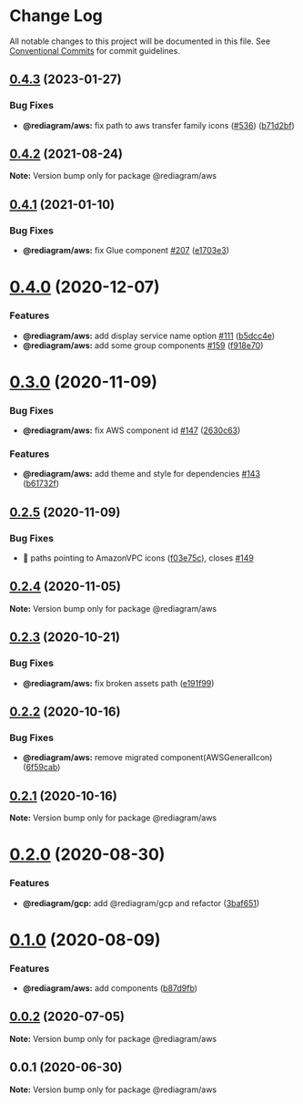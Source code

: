 # Change Log

All notable changes to this project will be documented in this file.
See [Conventional Commits](https://conventionalcommits.org) for commit guidelines.

## [0.4.3](https://github.com/kamiazya/rediagram/compare/@rediagram/aws@0.4.2...@rediagram/aws@0.4.3) (2023-01-27)


### Bug Fixes

* **@rediagram/aws:** fix path to aws transfer family icons ([#536](https://github.com/kamiazya/rediagram/issues/536)) ([b71d2bf](https://github.com/kamiazya/rediagram/commit/b71d2bf7bd34b943ef306dd89771934a278a9abd))





## [0.4.2](https://github.com/kamiazya/rediagram/compare/@rediagram/aws@0.4.1...@rediagram/aws@0.4.2) (2021-08-24)

**Note:** Version bump only for package @rediagram/aws





## [0.4.1](https://github.com/kamiazya/rediagram/compare/@rediagram/aws@0.4.0...@rediagram/aws@0.4.1) (2021-01-10)


### Bug Fixes

* **@rediagram/aws:** fix Glue component [#207](https://github.com/kamiazya/rediagram/issues/207) ([e1703e3](https://github.com/kamiazya/rediagram/commit/e1703e3431b7407957f311321efb34f9e87b7b6c))





# [0.4.0](https://github.com/kamiazya/rediagram/compare/@rediagram/aws@0.3.0...@rediagram/aws@0.4.0) (2020-12-07)


### Features

* **@rediagram/aws:** add display service name option [#111](https://github.com/kamiazya/rediagram/issues/111) ([b5dcc4e](https://github.com/kamiazya/rediagram/commit/b5dcc4e47c34b86696252a4b361b8c99f62ef224))
* **@rediagram/aws:** add some group components [#159](https://github.com/kamiazya/rediagram/issues/159) ([f918e70](https://github.com/kamiazya/rediagram/commit/f918e700fade0f99cd55cbc9c5a49c70b9697667))





# [0.3.0](https://github.com/kamiazya/rediagram/compare/@rediagram/aws@0.2.5...@rediagram/aws@0.3.0) (2020-11-09)


### Bug Fixes

* **@rediagram/aws:** fix AWS component id [#147](https://github.com/kamiazya/rediagram/issues/147) ([2630c63](https://github.com/kamiazya/rediagram/commit/2630c63d64eaee7decbba6c737e47ae4ba66a48c))


### Features

* **@rediagram/aws:** add theme and style for dependencies [#143](https://github.com/kamiazya/rediagram/issues/143) ([b61732f](https://github.com/kamiazya/rediagram/commit/b61732f754b6593f3f9aa279472d2607d185bb87))





## [0.2.5](https://github.com/kamiazya/rediagram/compare/@rediagram/aws@0.2.4...@rediagram/aws@0.2.5) (2020-11-09)


### Bug Fixes

* 🐛 paths pointing to AmazonVPC icons ([f03e75c](https://github.com/kamiazya/rediagram/commit/f03e75c2de0740e774d63a4fd4911b157a91e771)), closes [#149](https://github.com/kamiazya/rediagram/issues/149)





## [0.2.4](https://github.com/kamiazya/rediagram/compare/@rediagram/aws@0.2.3...@rediagram/aws@0.2.4) (2020-11-05)

**Note:** Version bump only for package @rediagram/aws





## [0.2.3](https://github.com/kamiazya/rediagram/compare/@rediagram/aws@0.2.2...@rediagram/aws@0.2.3) (2020-10-21)


### Bug Fixes

* **@rediagram/aws:** fix broken assets path ([e191f99](https://github.com/kamiazya/rediagram/commit/e191f99b2305504b832bcec9a6aacbc0645218e3))





## [0.2.2](https://github.com/kamiazya/rediagram/compare/@rediagram/aws@0.2.1...@rediagram/aws@0.2.2) (2020-10-16)


### Bug Fixes

* **@rediagram/aws:** remove migrated component(AWSGeneralIcon) ([6f59cab](https://github.com/kamiazya/rediagram/commit/6f59cab8b17dc0fd347c2d281f0589f93926c04b))





## [0.2.1](https://github.com/kamiazya/rediagram/compare/@rediagram/aws@0.2.0...@rediagram/aws@0.2.1) (2020-10-16)

**Note:** Version bump only for package @rediagram/aws





# [0.2.0](https://github.com/kamiazya/rediagram/compare/@rediagram/aws@0.1.0...@rediagram/aws@0.2.0) (2020-08-30)


### Features

* **@rediagram/gcp:** add @rediagram/gcp and refactor ([3baf651](https://github.com/kamiazya/rediagram/commit/3baf6514b6b1fb7156fb44236ed316113e6ea049))





# [0.1.0](https://github.com/kamiazya/rediagram/compare/@rediagram/aws@0.0.2...@rediagram/aws@0.1.0) (2020-08-09)


### Features

* **@rediagram/aws:** add components ([b87d9fb](https://github.com/kamiazya/rediagram/commit/b87d9fb1814c01a992ba23e184329cc142ce6402))





## [0.0.2](https://github.com/kamiazya/rediagram/compare/@rediagram/aws@0.0.1...@rediagram/aws@0.0.2) (2020-07-05)

**Note:** Version bump only for package @rediagram/aws





## 0.0.1 (2020-06-30)

**Note:** Version bump only for package @rediagram/aws
